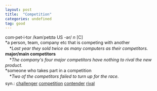 ```yaml
---
layout: post
title:  "Competition"
categories: undefined
tag: good
---
```

<DIV style="MARGIN: 0px 0px 5px">com<B>·</B>pet<B>·</B>i<B>·</B>tor /kəmˈpetɪtə US -ər/ <I>n</I> [C] <BR>*a person, team, company etc that is competing with another<BR>　*<I>Last year they sold twice as many computers as their competitors.</I><BR><B>major/main competitors</B><BR>　*<I>The company's four major competitors have nothing to rival the new product.</I><BR>*someone who takes part in a competition<BR>　*<I>Two of the competitors failed to turn up for the race.</I></DIV>
<DIV style="MARGIN: 0px 0px 5px">
<DIV style="MARGIN: 4px 0px">syn.: <A href="{{ site.baseurl }}/challenger"><U>challenger</U></A> <A href="{{ site.baseurl }}/competition"><U>competition</U></A> <A href="{{ site.baseurl }}/contender"><U>contender</U></A> <A href="{{ site.baseurl }}/rival"><U>rival</U></A></DIV></DIV>
